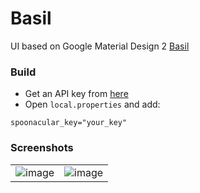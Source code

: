 # Basil

UI based on Google Material Design 2 [Basil](https://material.io/design/material-studies/basil.html)

### Build

- Get an API key from [here](https://spoonacular.com/food-api)
- Open `local.properties` and add:
```properties
spoonacular_key="your_key"
``` 


### Screenshots
|               |               |
| ------------- | ------------- |
| ![image](https://github.com/ologe/basil/blob/master/images/parallax.gif)  | ![image](https://github.com/ologe/basil/blob/master/images/navigation.gif) |